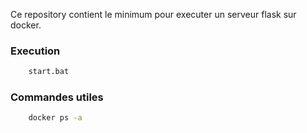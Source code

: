 Ce repository contient le minimum pour executer un serveur flask sur docker.

### Execution

```sh
    start.bat
```

### Commandes utiles

```sh
    docker ps -a
```